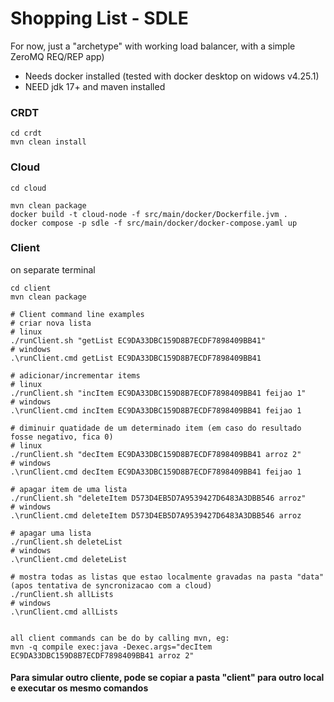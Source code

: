 # Shopping List - SDLE

For now, just a "archetype" with working load balancer, with a simple ZeroMQ REQ/REP app)

- Needs docker installed (tested with docker desktop on widows v4.25.1)
- NEED jdk 17+ and maven installed

### CRDT
```
cd crdt
mvn clean install
```
### Cloud

```
cd cloud

mvn clean package
docker build -t cloud-node -f src/main/docker/Dockerfile.jvm .
docker compose -p sdle -f src/main/docker/docker-compose.yaml up
```

### Client

on separate terminal

``` 
cd client
mvn clean package

# Client command line examples
# criar nova lista
# linux
./runClient.sh "getList EC9DA33DBC159D8B7ECDF7898409BB41"
# windows
.\runClient.cmd getList EC9DA33DBC159D8B7ECDF7898409BB41

# adicionar/incrementar items 
# linux
./runClient.sh "incItem EC9DA33DBC159D8B7ECDF7898409BB41 feijao 1"
# windows
.\runClient.cmd incItem EC9DA33DBC159D8B7ECDF7898409BB41 feijao 1

# diminuir quatidade de um determinado item (em caso do resultado fosse negativo, fica 0) 
# linux
./runClient.sh "decItem EC9DA33DBC159D8B7ECDF7898409BB41 arroz 2"
# windows
.\runClient.cmd decItem EC9DA33DBC159D8B7ECDF7898409BB41 feijao 1

# apagar item de uma lista
./runClient.sh "deleteItem D573D4EB5D7A9539427D6483A3DBB546 arroz" 
# windows
.\runClient.cmd deleteItem D573D4EB5D7A9539427D6483A3DBB546 arroz

# apagar uma lista
./runClient.sh deleteList
# windows
.\runClient.cmd deleteList

# mostra todas as listas que estao localmente gravadas na pasta "data" (apos tentativa de syncronizacao com a cloud)
./runClient.sh allLists 
# windows
.\runClient.cmd allLists


all client commands can be do by calling mvn, eg:
mvn -q compile exec:java -Dexec.args="decItem EC9DA33DBC159D8B7ECDF7898409BB41 arroz 2"

```

#### Para simular outro cliente, pode se copiar a pasta "client" para outro local e executar os mesmo comandos 

 